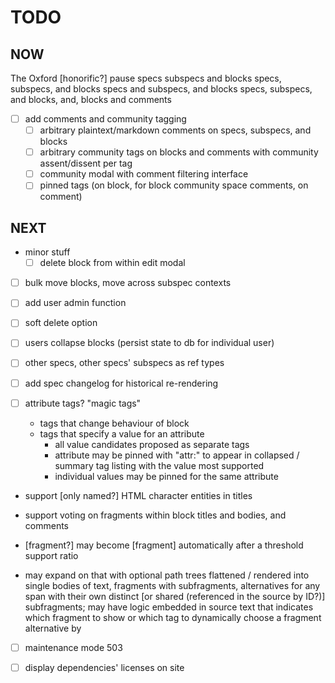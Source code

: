 # TODO

## NOW

The Oxford [honorific?] pause
specs subspecs and blocks
specs, subspecs, and blocks
specs and subspecs, and blocks
specs, subspecs, and blocks, and, blocks and comments

- [ ] add comments and community tagging
	- [ ] arbitrary plaintext/markdown comments on specs, subspecs, and blocks
	- [ ] arbitrary community tags on blocks and comments with community assent/dissent per tag
	- [ ] community modal with comment filtering interface
	- [ ] pinned tags (on block, for block community space comments, on comment)

## NEXT

- minor stuff
	- [ ] delete block from within edit modal

- [ ] bulk move blocks, move across subspec contexts

- [ ] add user admin function

- [ ] soft delete option

- [ ] users collapse blocks (persist state to db for individual user)

- [ ] other specs, other specs' subspecs as ref types

- [ ] add spec changelog for historical re-rendering

- [ ] attribute tags? "magic tags"
	- tags that change behaviour of block
	- tags that specify a value for an attribute
		- all value candidates proposed as separate tags
		- attribute may be pinned with "attr:" to appear in collapsed / summary tag listing with the value most supported
		- individual values may be pinned for the same attribute

- support [only named?] HTML character entities in titles

- support voting on fragments within block titles and bodies, and comments

- [fragment?] may become [fragment] automatically after a threshold support ratio

- may expand on that with optional path trees flattened / rendered into single bodies of text, fragments with subfragments, alternatives for any span with their own distinct [or shared (referenced in the source by ID?)] subfragments; may have logic embedded in source text that indicates which fragment to show or which tag to dynamically choose a fragment alternative by

- [ ] maintenance mode 503

- [ ] display dependencies' licenses on site
